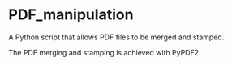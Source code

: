 # PDF_manipulation
A Python script that allows PDF files to be merged and stamped.

The PDF merging and stamping is achieved with PyPDF2.
